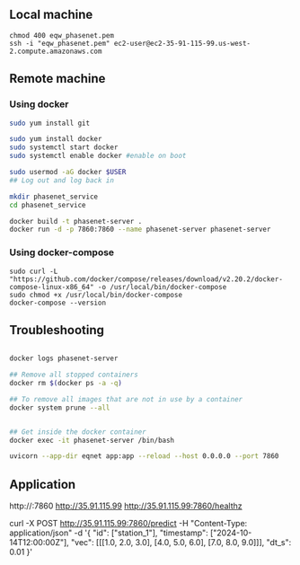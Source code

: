 
## Local machine
```
chmod 400 eqw_phasenet.pem
ssh -i "eqw_phasenet.pem" ec2-user@ec2-35-91-115-99.us-west-2.compute.amazonaws.com
```


## Remote machine

### Using docker
```bash
sudo yum install git

sudo yum install docker
sudo systemctl start docker
sudo systemctl enable docker #enable on boot

sudo usermod -aG docker $USER
## Log out and log back in

mkdir phasenet_service
cd phasenet_service

docker build -t phasenet-server .
docker run -d -p 7860:7860 --name phasenet-server phasenet-server
```

### Using docker-compose
```
sudo curl -L "https://github.com/docker/compose/releases/download/v2.20.2/docker-compose-linux-x86_64" -o /usr/local/bin/docker-compose
sudo chmod +x /usr/local/bin/docker-compose
docker-compose --version

```

## Troubleshooting
```bash

docker logs phasenet-server

## Remove all stopped containers
docker rm $(docker ps -a -q)  

## To remove all images that are not in use by a container
docker system prune --all


## Get inside the docker container
docker exec -it phasenet-server /bin/bash

uvicorn --app-dir eqnet app:app --reload --host 0.0.0.0 --port 7860
```

## Application
http://<your-ec2-public-ip>:7860
http://35.91.115.99
http://35.91.115.99:7860/healthz


curl -X POST http://35.91.115.99:7860/predict -H "Content-Type: application/json" -d '{
  "id": ["station_1"],
  "timestamp": ["2024-10-14T12:00:00Z"],
  "vec": [[[1.0, 2.0, 3.0], [4.0, 5.0, 6.0], [7.0, 8.0, 9.0]]],
  "dt_s": 0.01
}'
